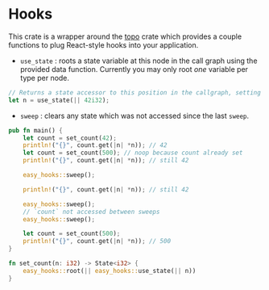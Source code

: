 # Hooks

This crate is a wrapper around the [topo](https://crates.io/crates/topo) crate which provides a couple functions to plug React-style hooks into your application.

- `use_state` : roots a state variable at this node in the call graph using the provided data function. Currently you may only root _one_ variable per type per node.

```rust
// Returns a state accessor to this position in the callgraph, setting it to 42 if it doesn't yet exist.
let n = use_state(|| 42i32);
```

- `sweep` : clears any state which was not accessed since the last `sweep`.

```rust
pub fn main() {
    let count = set_count(42);
    println!("{}", count.get(|n| *n)); // 42
    let count = set_count(500); // noop because count already set
    println!("{}", count.get(|n| *n)); // still 42

    easy_hooks::sweep();

    println!("{}", count.get(|n| *n)); // still 42

    easy_hooks::sweep();
    // `count` not accessed between sweeps
    easy_hooks::sweep();

    let count = set_count(500);
    println!("{}", count.get(|n| *n)); // 500
}

fn set_count(n: i32) -> State<i32> {
    easy_hooks::root(|| easy_hooks::use_state(|| n))
}
```



